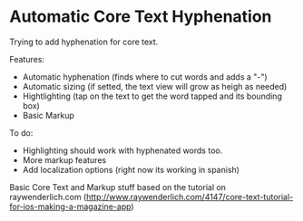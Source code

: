 Automatic Core Text Hyphenation
===================

Trying to add hyphenation for core text.

Features:
- Automatic hyphenation (finds where to cut words and adds a "-")
- Automatic sizing (if setted, the text view will grow as heigh as needed)
- Hightlighting (tap on the text to get the word tapped and its bounding box)
- Basic Markup

To do:
- Highlighting should work with hyphenated words too.
- More markup features
- Add localization options (right now its working in spanish)

Basic Core Text and Markup stuff based on the tutorial on raywenderlich.com (http://www.raywenderlich.com/4147/core-text-tutorial-for-ios-making-a-magazine-app)
